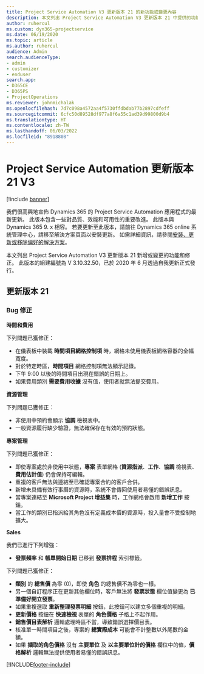 ```yaml
---
title: Project Service Automation V3 更新版本 21 的新功能或變更內容
description: 本文列出 Project Service Automation V3 更新版本 21 中提供的功能和修正。
author: ruhercul
ms.custom: dyn365-projectservice
ms.date: 06/19/2020
ms.topic: article
ms.author: ruhercul
audience: Admin
search.audienceType:
- admin
- customizer
- enduser
search.app:
- D365CE
- D365PS
- ProjectOperations
ms.reviewer: johnmichalak
ms.openlocfilehash: 7d7c098a4572aa4f5730ffdbdab77b2897cdfeff
ms.sourcegitcommit: 6cfc50d89528df977a8f6a55c1ad39d99800d9b4
ms.translationtype: HT
ms.contentlocale: zh-TW
ms.lasthandoff: 06/03/2022
ms.locfileid: "8918808"
---
```

# <a name="project-service-automation-update-release-21-v3"></a>Project Service Automation 更新版本 21 V3

[!include [banner](../includes/psa-now-project-operations.md)]

我們很高興地宣佈 Dynamics 365 的 Project Service Automation 應用程式的最新更新。 此版本包含一些對品質、效能和可用性的重要改進。 此版本與 Dynamics 365 9. x 相容。 若要更新至此版本，請前往 Dynamics 365 online 系統管理中心，請移至解決方案頁面以安裝更新。 如需詳細資訊，請參閱[安裝、更新或移除偏好的解決方案](/power-platform/admin/install-remove-preferred-solution)。

本文列出 Project Service Automation V3 更新版本 21 新增或變更的功能和修正。 此版本的組建編號為 V 3.10.32.50，已於 2020 年 6 月透過自我更新正式發行。

## <a name="update-release-21"></a>更新版本 21

### <a name="bug-fixes"></a>Bug 修正

**時間和費用**

下列問題已獲修正：

- 在儀表板中裝載 **時間項目網格控制項** 時，網格未使用儀表板網格容器的全幅寬度。
- 對於特定時區，**時間項目** 網格控制項無法顯示記錄。
- 下午 9:00 以後的時間項目出現在錯誤的日期上。
- 如果費用類別 **需要費用收據** 沒有值，使用者就無法提交費用。

**資源管理**

下列問題已獲修正：

- 非使用中預約會顯示 **協調** 檢視表中。
- 一般資源履行缺少驗證，無法確保存在有效的預約狀態。

**專案管理**

下列問題已獲修正：

- 即使專案處於非使用中狀態，**專案** 表單網格 (**資源指派**、**工作**、**協調** 檢視表、**費用估計值**) 仍會保持可編輯。
- 重複的客戶無法與連結至已確認專案合約的客戶合併。
- 新增未具備有效行事曆的資源時，系統不會傳回使用者易懂的錯誤訊息。
- 當專案連結至 **Microsoft Project 增益集** 時，工作網格會啟用 **新增工作** 按鈕。
- 當工作的類別已指派給其角色沒有定義成本價的資源時，投入量會不受控制地擴大。

**Sales**

我們已進行下列增強：

- **發票頻率** 和 **帳單開始日期** 已移到 **發票排程** 索引標籤。

下列問題已獲修正：

- **類別** 的 **總售價** 為零 (0)，即使 **角色** 的總售價不為零也一樣。
- 另一個自訂程序正在更新其他欄位時，客戶無法將 **發票狀態** 欄位值變更為 **已準備好開立發票**。
- 如果重複選取 **重新整理發票明細** 按鈕，此按鈕可以建立多個重複的明細。
- **更新價格** 按鈕在 **快速檢視** 表單的 **角色價格** 子格上不起作用。
- **銷售價目表解析** 邏輯處理時區不當，導致錯誤選擇價目表。
- 核准單一時間項目之後，專案的 **總實際成本** 可能會不計整數以外尾數的金額。
- 如果 **擷取的角色價格** 沒有 **主要單位** 及 **以主要單位計的價格** 欄位中的值，**價格解析** 邏輯無法提供使用者易懂的錯誤訊息。


[!INCLUDE[footer-include](../includes/footer-banner.md)]
